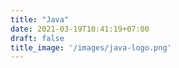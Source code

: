 ```yaml
---
title: "Java"
date: 2021-03-19T10:41:19+07:00
draft: false
title_image: '/images/java-logo.png'
---
```


<span class="bi bi-star-fill"></span>
<span class="bi bi-star-fill"></span>
<span class="bi bi-star-half"></span>
<span class="bi bi-star"></span>
<span class="bi bi-star"></span>



